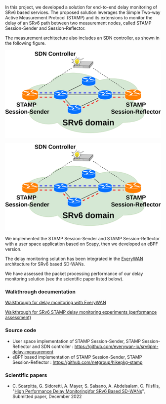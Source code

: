  
<!--- the previous line with a space is needed for github pages
      the title is not needed here, as it is taken from the project description in Github 
--->

In this project, we developed a solution for end-to-end delay monitoring of SRv6 based services.
The proposed solution leverages the Simple Two-way Active Measurement Protocol (STAMP) and its extensions to monitor the
delay of an SRv6 path between two measurement nodes, called STAMP Session-Sender and Session-Reflector.

The measurement architecture also includes an SDN controller, as shown in the following figure.

![stamp-reference-scenario-web-page.png](<./images/stamp-reference-scenario-web-page.png>)

<img src="https://raw.githubusercontent.com/netgroup/srv6-delay-mon/master/docs/images/stamp-reference-scenario-web-page.png" width="600">

We implemented the STAMP Session-Sender and STAMP Session-Reflector with a user space application based on Scapy, then we developed an eBPF version.

The delay monitoring solution has been integrated in the [EveryWAN](https://github.com/everywan-io/everywan-docs) architecture for SRv6 based SD-WANs.

We have assessed the packet processing performance of our delay monitoring solution (see the scientific paper listed below).

### Walkthrough documentation

[Walkthrough for delay monitoring with EveryWAN](https://docs.google.com/document/d/1-yNLrOOyxbPK_pSDFfqv5Xzzf1Ligm2lGMQVLapeql4)

[Walkthrough for SRv6 STAMP delay monitoring experiments (performance assessment)](https://docs.google.com/document/d/1bG24Ja-Xr11BtYydMI2yrMxpP5aZ18DXBdf3LTek-b0)

### Source code

- User space implementation of STAMP Session-Sender, STAMP Session-Reflector and SDN controller : https://github.com/everywan-io/srv6pm-delay-measurement
- eBPF based implementation of STAMP Session-Sender, STAMP Session-Reflector : https://github.com/netgroup/hikepkg-stamp

### Scientific papers

- C. Scarpitta, G. Sidoretti, A. Mayer, S. Salsano, A. Abdelsalam, C. Filsfils, <br>
"[High Performance Delay Monitoring\\for SRv6 Based SD-WANs]()", <br>
Submitted paper, December 2022

<!--- example of figure
      always put the link to the img source (e.g. gslide):
      https://docs.google.com/presentation/d/1rV0ViQYk9lYUnJH16zvf5qBDUK4yTWAeHoryo6Fe0jo/edit#slide=id.g7f4100c2bd_6_0 
      export the slide as .png, and upload in docs/images with the same name
![example.png](<./images/example.png>)
     
--->
